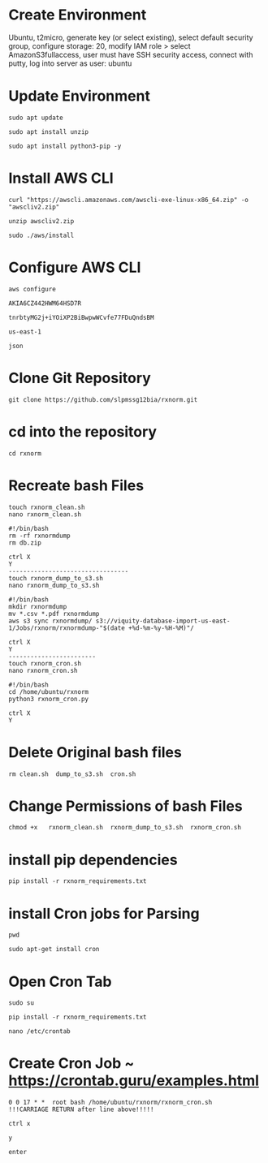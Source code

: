 # Create Environment 
Ubuntu, t2micro, generate key (or select existing), select default security group, configure storage: 20, 
modify IAM role > select AmazonS3fullaccess, user must have SSH security access, connect with putty, log into server as user: ubuntu

# Update Environment 

```
sudo apt update 

sudo apt install unzip

sudo apt install python3-pip -y
```
# Install AWS CLI 
```
curl "https://awscli.amazonaws.com/awscli-exe-linux-x86_64.zip" -o "awscliv2.zip"

unzip awscliv2.zip

sudo ./aws/install
```

# Configure AWS CLI
```
aws configure

AKIA6CZ442HWM64HSD7R

tnrbtyMG2j+iYOiXP2BiBwpwWCvfe77FDuQndsBM

us-east-1

json
```

# Clone Git Repository
```
git clone https://github.com/slpmssg12bia/rxnorm.git
```
# cd into the repository
```
cd rxnorm
```
# Recreate bash Files
```
touch rxnorm_clean.sh
nano rxnorm_clean.sh

#!/bin/bash
rm -rf rxnormdump
rm db.zip

ctrl X
Y
---------------------------------
touch rxnorm_dump_to_s3.sh
nano rxnorm_dump_to_s3.sh

#!/bin/bash
mkdir rxnormdump
mv *.csv *.pdf rxnormdump
aws s3 sync rxnormdump/ s3://viquity-database-import-us-east-1/Jobs/rxnorm/rxnormdump-"$(date +%d-%m-%y-%H-%M)"/

ctrl X
Y
------------------------
touch rxnorm_cron.sh
nano rxnorm_cron.sh

#!/bin/bash
cd /home/ubuntu/rxnorm
python3 rxnorm_cron.py

ctrl X
Y
```
# Delete Original bash files
```
rm clean.sh  dump_to_s3.sh  cron.sh
```

# Change Permissions of bash Files
```
chmod +x   rxnorm_clean.sh  rxnorm_dump_to_s3.sh  rxnorm_cron.sh
```

# install pip dependencies
```
pip install -r rxnorm_requirements.txt 
```
# install Cron jobs for Parsing
```
pwd

sudo apt-get install cron
```
# Open Cron Tab
```
sudo su

pip install -r rxnorm_requirements.txt 

nano /etc/crontab
```
# Create Cron Job ~ https://crontab.guru/examples.html
```
0 0 17 * *  root bash /home/ubuntu/rxnorm/rxnorm_cron.sh
!!!CARRIAGE RETURN after line above!!!!!

ctrl x

y

enter
```
